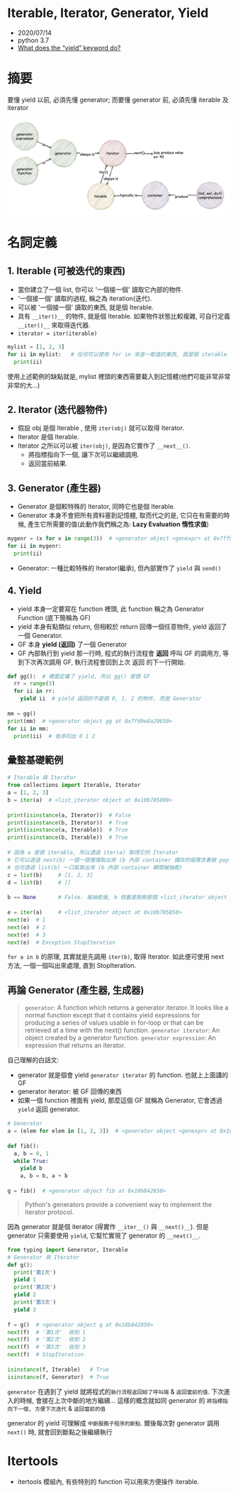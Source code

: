 # Iterable, Iterator, Generator, Yield

- 2020/07/14
- python 3.7
- [What does the “yield” keyword do?](https://stackoverflow.com/questions/231767/what-does-the-yield-keyword-do/231855#231855)



# 摘要

要懂 yield 以前, 必須先懂 generator; 而要懂 generator 前, 必須先懂 iterable 及 iterator

![generator_iterator_iterable](/img/iterator_generator.png)



# 名詞定義

## 1. Iterable (可被迭代的東西)

- 當你建立了一個 list, 你可以 '一個接一個' 讀取它內部的物件.
- '一個接一個' 讀取的過程, 稱之為 iteration(迭代).
- 可以被 '一個接一個' 讀取的東西, 就是個 Iterable.
- 具有 `__iter()__` 的物件, 就是個 Iterable. 如果物件狀態比較複雜, 可自行定義 `__iter()__` 來取得迭代器.
- `iterator = iter(iterable)`

```py
mylist = [1, 2, 3]
for ii in mylist:   # 任何可以使用 for in 來逐一取值的東西, 就是個 iterable (string, list, set, dict, ...)
  print(ii)
```

使用上述範例的缺點就是, mylist 裡頭的東西需要載入到記憶體(他們可能非常非常非常的大...)


## 2. Iterator (迭代器物件)

- 假設 obj 是個 Iterable , 使用 `iter(obj)` 就可以取得 Iterator.
- Iterator 是個 Iterable.
- Iterator 之所以可以被 `iter(obj)`, 是因為它實作了 `__next__()`.
    - 將指標指向下一個, 讓下次可以繼續調用.
    - 返回當前結果.

## 3. Generator (產生器)

- Generator 是個較特殊的 Iterator, 同時它也是個 Iterable.
- Generator 本身不會把所有資料塞到記憶體, 取而代之的是, 它只在有需要的時候, 產生它所需要的值(此動作我們稱之為: **Lazy Evaluation 惰性求值**)

```py
mygenr = (x for x in range(3))  # <generator object <genexpr> at 0x7ff92814f450>
for ii in mygenr:
  print(ii)
```

- Generator: 一種比較特殊的 Iterator(繼承), 但內部實作了 `yield` 與 `send()`

## 4. Yield

- yield 本身一定要寫在 function 裡頭, 此 function 稱之為 Generator Function (底下簡稱為 GF)
- yield 本身有點類似 return, 但相較於 return 回傳一個任意物件, yield 返回了一個 Generator.
- GF 本身 **yield (返回)** 了一個 Generator
- GF 內部執行到 yield 那一行時, 程式的執行流程會 **返回** 呼叫 GF 的調用方, 等到下次再次調用 GF, 執行流程會回到上次 返回 的下一行開始.

```py
def gg():  # 裡面定義了 yield, 所以 gg() 是個 GF
  rr = range(3)
  for ii in rr:
    yield ii  # yield 返回的不是個 0, 1, 2 的物件, 而是 Generator

mm = gg()
print(mm)  # <generator object gg at 0x7fd9e8a29650>
for ii in mm:
  print(ii)  # 依序印出 0 1 2
```


## 彙整基礎範例

```python
# Iterable 與 Iterator
from collections import Iterable, Iterator
a = [1, 2, 3]
b = iter(a)  # <list_iterator object at 0x10b705890>

print(isinstance(a, Iterator))  # False
print(isinstance(b, Iterator))  # True
print(isinstance(a, Iterable))  # True
print(isinstance(b, Iterable))  # True

# 因為 a 是個 iterable, 所以透過 iter(a) 取得它的 Iterator
# 它可以透過 next(b) 一個一個慢慢取出來 (b 內部 container 儲存的值隱含著被 pop 掉了)
# 也可透過 list(b) 一口氣取出來 (b 內部 container 瞬間被抽乾)
c = list(b)     # [1, 2, 3]
d = list(b)     # []

b == None       # False. 被抽乾後, b 依舊是剛剛那個 <list_iterator object at 0x10b705890>

e = iter(a)     # <list_iterator object at 0x10b705850>
next(e)  # 1
next(e)  # 2
next(e)  # 3
next(e)  # Exception StopIteration
```

`for a in b` 的原理, 其實就是先調用 `iter(b)`, 取得 Iterator. 如此便可使用 next 方法, 一個一個叫出來處理, 直到 StopIteration.



## 再論 Generator (產生器, 生成器)

> `generator`: A function which returns a generator iterator. It looks like a normal function except that it contains yield expressions for producing a series of values usable in for-loop or that can be retrieved at a time with the next() function.
> `generator iterator`: An object created by a generator function.
> `generator expression`: An expression that returns an iterator.

自己理解的白話文:

- generator 就是個會 yield `generator iterator` 的 function. 也就上上面講的 GF
- generator iterator: 被 GF 回傳的東西
- 如果一個 function 裡面有 yield, 那麼這個 GF 就稱為 Generator, 它會透過 `yield` 返回 generator.

```python
# Generator
a = (elem for elem in [1, 2, 3])  # <generator object <genexpr> at 0x10b842950>

def fib():
  a, b = 0, 1
  while True:
    yield b
    a, b = b, a + b

g = fib()  # <generator object fib at 0x10b842850>
```

> Python's generators provide a convenient way to implement the iterator protocol.

因為 generator 就是個 iterator (得實作 `__iter__()` 與 `__next()__`). 但是 generator 只需要使用 `yield`, 它幫忙實現了 generator 的 `__next()__`.


```python
from typing import Generator, Iterable
# Generator 與 Iterator
def g():
  print('第1次')
  yield 1
  print('第2次')
  yield 2
  print('第3次')
  yield 3

f = g()  # <generator object g at 0x10b842850>
next(f)  # '第1次'  收到 1
next(f)  # '第2次'  收到 2
next(f)  # '第3次'  收到 3
next(f)  # StopIteration

isinstance(f, Iterable)   # True
isinstance(f, Generator)  # True
```

`generator` 在遇到了 yield 就將程式的`執行流程返回給了呼叫端` & `返回當前的值`. 下次進入的時候, 會接在上次中斷的地方繼續...  這樣的概念就如同 generator 的 `將指標指向下一個, 方便下次迭代` & `返回當前的值`

generator 的 yield 可理解成 `中斷服務子程序的斷點`. 爾後每次對 generator 調用 `next()` 時, 就會回到斷點之後繼續執行



# Itertools

- itertools 模組內, 有些特別的 function 可以用來方便操作 iterable.



